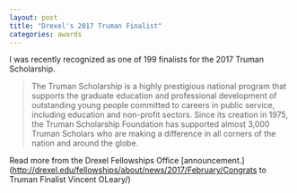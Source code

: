 ```yaml
---
layout: post
title: "Drexel's 2017 Truman Finalist"
categories: awards
---
```


I was recently recognized as one of 199 finalists for the 2017 Truman Scholarship. 

>The Truman Scholarship is a highly prestigious national program that supports the graduate education and professional development of outstanding young people committed to careers in public service, including education and non-profit sectors. Since its creation in 1975, the Truman Scholarship Foundation has supported almost 3,000 Truman Scholars who are making a difference in all corners of the nation and around the globe.

Read more from the Drexel Fellowships Office [announcement.](http://drexel.edu/fellowships/about/news/2017/February/Congrats to Truman Finalist Vincent OLeary/)